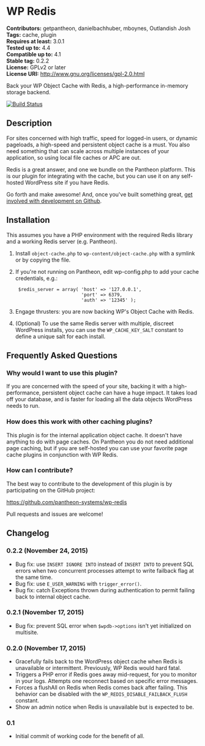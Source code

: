 # WP Redis #
**Contributors:** getpantheon, danielbachhuber, mboynes, Outlandish Josh  
**Tags:** cache, plugin  
**Requires at least:** 3.0.1  
**Tested up to:** 4.4  
**Compatible up to:** 4.1  
**Stable tag:** 0.2.2  
**License:** GPLv2 or later  
**License URI:** http://www.gnu.org/licenses/gpl-2.0.html  

Back your WP Object Cache with Redis, a high-performance in-memory storage backend.

[![Build Status](https://travis-ci.org/pantheon-systems/wp-redis.svg?branch=master)](https://travis-ci.org/pantheon-systems/wp-redis)

## Description ##

For sites concerned with high traffic, speed for logged-in users, or dynamic pageloads, a high-speed and persistent object cache is a must. You also need something that can scale across multiple instances of your application, so using local file caches or APC are out.

Redis is a great answer, and one we bundle on the Pantheon platform. This is our plugin for integrating with the cache, but you can use it on any self-hosted WordPress site if you have Redis.

Go forth and make awesome! And, once you've built something great, [get involved with development on Github](https://github.com/pantheon-systems/wp-redis/issues).

## Installation ##

This assumes you have a PHP environment with the required Redis library and a working Redis server (e.g. Pantheon).

1. Install `object-cache.php` to `wp-content/object-cache.php` with a symlink or by copying the file.
2. If you're not running on Pantheon, edit wp-config.php to add your cache credentials, e.g.:

        $redis_server = array( 'host' => '127.0.0.1',
                               'port' => 6379,
                               'auth' => '12345' );

3. Engage thrusters: you are now backing WP's Object Cache with Redis.
4. (Optional) To use the same Redis server with multiple, discreet WordPress installs, you can use the `WP_CACHE_KEY_SALT` constant to define a unique salt for each install.

## Frequently Asked Questions ##

### Why would I want to use this plugin? ###

If you are concerned with the speed of your site, backing it with a high-performance, persistent object cache can have a huge impact. It takes load off your database, and is faster for loading all the data objects WordPress needs to run.

### How does this work with other caching plugins? ###

This plugin is for the internal application object cache. It doesn't have anything to do with page caches. On Pantheon you do not need additional page caching, but if you are self-hosted you can use your favorite page cache plugins in conjunction with WP Redis.

### How can I contribute? ###

The best way to contribute to the development of this plugin is by participating on the GitHub project:

https://github.com/pantheon-systems/wp-redis

Pull requests and issues are welcome!

## Changelog ##

### 0.2.2 (November 24, 2015) ###

* Bug fix: use `INSERT IGNORE INTO` instead of `INSERT INTO` to prevent SQL errors when two concurrent processes attempt to write failback flag at the same time.
* Bug fix: use `E_USER_WARNING` with `trigger_error()`.
* Bug fix: catch Exceptions thrown during authentication to permit failing back to internal object cache.

### 0.2.1 (November 17, 2015) ###

* Bug fix: prevent SQL error when `$wpdb->options` isn't yet initialized on multisite.

### 0.2.0 (November 17, 2015) ###

* Gracefully fails back to the WordPress object cache when Redis is unavailable or intermittent. Previously, WP Redis would hard fatal.
* Triggers a PHP error if Redis goes away mid-request, for you to monitor in your logs. Attempts one reconnect based on specific error messages.
* Forces a flushAll on Redis when Redis comes back after failing. This behavior can be disabled with the `WP_REDIS_DISABLE_FAILBACK_FLUSH` constant.
* Show an admin notice when Redis is unavailable but is expected to be.

### 0.1 ###
* Initial commit of working code for the benefit of all.
